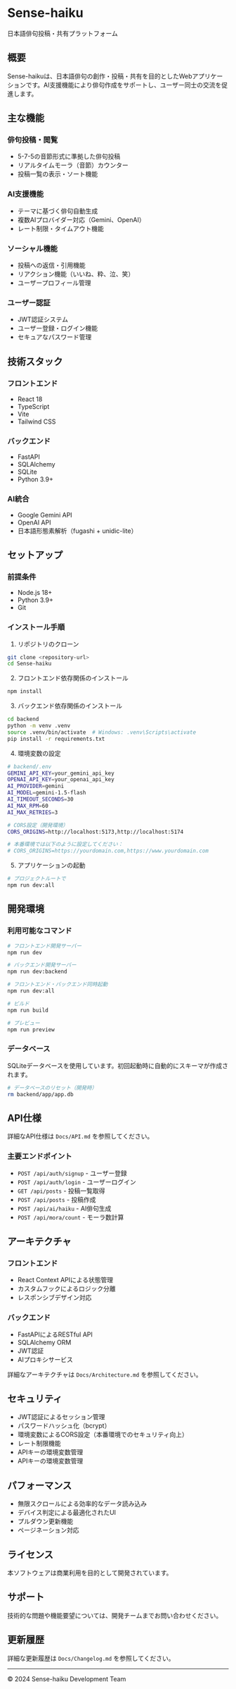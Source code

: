 # Sense-haiku

日本語俳句投稿・共有プラットフォーム

## 概要

Sense-haikuは、日本語俳句の創作・投稿・共有を目的としたWebアプリケーションです。AI支援機能により俳句作成をサポートし、ユーザー同士の交流を促進します。

## 主な機能

### 俳句投稿・閲覧
- 5-7-5の音節形式に準拠した俳句投稿
- リアルタイムモーラ（音節）カウンター
- 投稿一覧の表示・ソート機能

### AI支援機能
- テーマに基づく俳句自動生成
- 複数AIプロバイダー対応（Gemini、OpenAI）
- レート制限・タイムアウト機能

### ソーシャル機能
- 投稿への返信・引用機能
- リアクション機能（いいね、粋、泣、笑）
- ユーザープロフィール管理

### ユーザー認証
- JWT認証システム
- ユーザー登録・ログイン機能
- セキュアなパスワード管理

## 技術スタック

### フロントエンド
- React 18
- TypeScript
- Vite
- Tailwind CSS

### バックエンド
- FastAPI
- SQLAlchemy
- SQLite
- Python 3.9+

### AI統合
- Google Gemini API
- OpenAI API
- 日本語形態素解析（fugashi + unidic-lite）

## セットアップ

### 前提条件
- Node.js 18+
- Python 3.9+
- Git

### インストール手順

1. リポジトリのクローン
```bash
git clone <repository-url>
cd Sense-haiku
```

2. フロントエンド依存関係のインストール
```bash
npm install
```

3. バックエンド依存関係のインストール
```bash
cd backend
python -m venv .venv
source .venv/bin/activate  # Windows: .venv\Scripts\activate
pip install -r requirements.txt
```

4. 環境変数の設定
```bash
# backend/.env
GEMINI_API_KEY=your_gemini_api_key
OPENAI_API_KEY=your_openai_api_key
AI_PROVIDER=gemini
AI_MODEL=gemini-1.5-flash
AI_TIMEOUT_SECONDS=30
AI_MAX_RPM=60
AI_MAX_RETRIES=3

# CORS設定（開発環境）
CORS_ORIGINS=http://localhost:5173,http://localhost:5174

# 本番環境では以下のように設定してください：
# CORS_ORIGINS=https://yourdomain.com,https://www.yourdomain.com
```

5. アプリケーションの起動
```bash
# プロジェクトルートで
npm run dev:all
```

## 開発環境

### 利用可能なコマンド

```bash
# フロントエンド開発サーバー
npm run dev

# バックエンド開発サーバー
npm run dev:backend

# フロントエンド・バックエンド同時起動
npm run dev:all

# ビルド
npm run build

# プレビュー
npm run preview
```

### データベース

SQLiteデータベースを使用しています。初回起動時に自動的にスキーマが作成されます。

```bash
# データベースのリセット（開発時）
rm backend/app/app.db
```

## API仕様

詳細なAPI仕様は `Docs/API.md` を参照してください。

### 主要エンドポイント

- `POST /api/auth/signup` - ユーザー登録
- `POST /api/auth/login` - ユーザーログイン
- `GET /api/posts` - 投稿一覧取得
- `POST /api/posts` - 投稿作成
- `POST /api/ai/haiku` - AI俳句生成
- `POST /api/mora/count` - モーラ数計算

## アーキテクチャ

### フロントエンド
- React Context APIによる状態管理
- カスタムフックによるロジック分離
- レスポンシブデザイン対応

### バックエンド
- FastAPIによるRESTful API
- SQLAlchemy ORM
- JWT認証
- AIプロキシサービス

詳細なアーキテクチャは `Docs/Architecture.md` を参照してください。

## セキュリティ

- JWT認証によるセッション管理
- パスワードハッシュ化（bcrypt）
- 環境変数によるCORS設定（本番環境でのセキュリティ向上）
- レート制限機能
- APIキーの環境変数管理
- APIキーの環境変数管理

## パフォーマンス

- 無限スクロールによる効率的なデータ読み込み
- デバイス判定による最適化されたUI
- プルダウン更新機能
- ページネーション対応

## ライセンス

本ソフトウェアは商業利用を目的として開発されています。

## サポート

技術的な問題や機能要望については、開発チームまでお問い合わせください。

## 更新履歴

詳細な更新履歴は `Docs/Changelog.md` を参照してください。

---

© 2024 Sense-haiku Development Team
